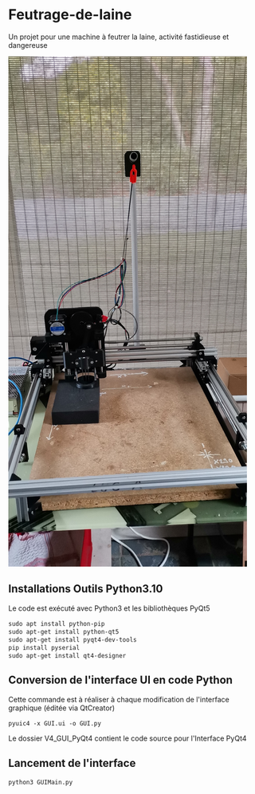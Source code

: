 <!--# Feutrage de laine -->
<!--+ 2021-2022 -->
<!--$ Python-->
<!--$ Freecad-->
<!--% Un projet pour une machine à feutrer la laine, activité fastidieuse et dangereuse -->

# Feutrage-de-laine


Un projet pour une machine à feutrer la laine, activité fastidieuse et dangereuse

![Machine](Images/1.jpg)

## Installations Outils Python3.10

Le code est exécuté avec Python3 et les bibliothèques PyQt5

```
sudo apt install python-pip
sudo apt-get install python-qt5
sudo apt-get install pyqt4-dev-tools 
pip install pyserial
sudo apt-get install qt4-designer
```

## Conversion de l'interface UI en code Python

Cette commande est à réaliser à chaque modification de l'interface graphique (éditée via QtCreator)
```
pyuic4 -x GUI.ui -o GUI.py
```


Le dossier V4_GUI_PyQt4 contient le code source pour l'Interface PyQt4


## Lancement de l'interface

```
python3 GUIMain.py
```
